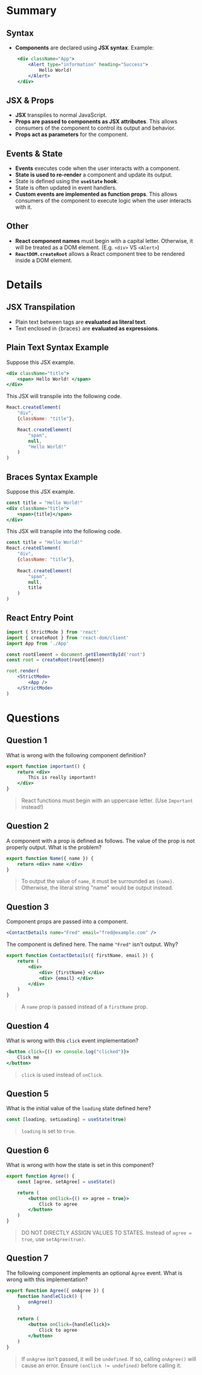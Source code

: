 # Summary
## Syntax
- **Components** are declared using **JSX syntax**. Example:
```jsx
    <div className="App">
        <Alert type="information" heading="Success">
            Hello World!
        </Alert>
    </div>
```
## JSX & Props
- **JSX** transpiles to normal JavaScript.
- **Props are passed to components as JSX attributes**. This allows consumers of the component to control its output and behavior.
- **Props act as parameters** for the component.
## Events & State
- **Events** executes code when the user interacts with a component.
- **State is used to re-render** a component and update its output.
- State is defined using the **`useState` hook**.
- State is often updated in event handlers.
- **Custom events are implemented as function props**. This allows consumers of the component to execute logic when the user interacts with it.
## Other
- **React component names** must begin with a capital letter. Otherwise, it will be treated as a DOM element. (E.g. `<div>` VS `<Alert>`)
- **`ReactDOM.createRoot`** allows a React component tree to be rendered inside a DOM element.

# Details
## JSX Transpilation
- Plain text between tags are **evaluated as literal text**.
- Text enclosed in `{`braces`}` are **evaluated as expressions**.

## Plain Text Syntax Example
Suppose this JSX example.
```jsx
<div className="title">
    <span> Hello World! </span>
</div>
```
This JSX will transpile into the following code.
```js
React.createElement(
    "div",
    {className: "title"},

    React.createElement(
        "span",
        null,
        "Hello World!"
    )
)
```

## Braces Syntax Example
Suppose this JSX example.
```jsx
const title = "Hello World!"
<div className="title">
    <span>{title}</span>
</div>
```
This JSX will transpile into the following code.
```jsx
const title = "Hello World!"
React.createElement(
    "div",
    {className: "title"},
    
    React.createElement(
        "span",
        null,
        title
    )
)
```

## React Entry Point
```jsx
import { StrictMode } from 'react'
import { createRoot } from 'react-dom/client'
import App from './App'

const rootElement = document.getElementById('root')
const root = createRoot(rootElement)

root.render(
    <StrictMode>
        <App />
    </StrictMode>
)
```

# Questions
## Question 1
What is wrong with the following component definition?
```jsx
export function important() {
    return <div>
        This is really important!
    </div>
}
```
> React functions must begin with an uppercase letter. (Use `Important` instead!)

## Question 2
A component with a prop is defined as follows. The value of the prop is not properly output. What is the problem?
```jsx
export function Name({ name }) {
    return <div> name </div>
}
```
> To output the value of `name`, it must be surrounded as `{name}`. Otherwise, the literal string "name" would be output instead.

## Question 3
Component props are passed into a component.
```jsx
<ContactDetails name="Fred" email="fred@example.com" />
```
The component is defined here. The name `"Fred"` isn't output. Why?
```jsx
export function ContactDetails({ firstName, email }) {
    return (
        <div>
            <div> {firstName} </div>
            <div> {email} </div>
        </div>
    )
}
```
> A `name` prop is passed instead of a `firstName` prop.

## Question 4
What is wrong with this `click` event implementation?
```jsx
<button click={() => console.log("clicked")}>
    Click me
</button>
```
> `click` is used instead of `onClick`.

## Question 5
What is the initial value of the `loading` state defined here?
```jsx
const [loading, setLoading] = useState(true)
```
> `loading` is set to `true`.

## Question 6
What is wrong with how the state is set in this component?
```jsx
export function Agree() {
    const [agree, setAgree] = useState()

    return (
        <button onClick={() => agree = true}>
            Click to agree
        </button>
    )
}
```
> DO NOT DIRECTLY ASSIGN VALUES TO STATES. Instead of `agree = true`, use `setAgree(true)`.

## Question 7
The following component implements an optional `Agree` event. What is wrong with this implementation?
```jsx
export function Agree({ onAgree }) {
    function handleClick() {
        onAgree()
    }
    
    return (
        <button onClick={handleClick}>
            Click to agree
        </button>
    )
}
```
> If `onAgree` isn't passed, it will be `undefined`. If so, calling `onAgree()` will cause an error. Ensure `(onClick != undefined)` before calling it.